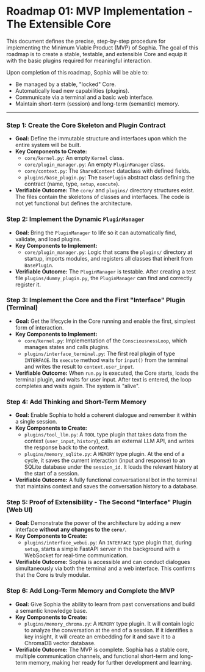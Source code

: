 # Roadmap 01: MVP Implementation - The Extensible Core

This document defines the precise, step-by-step procedure for implementing the Minimum Viable Product (MVP) of Sophia. The goal of this roadmap is to create a stable, testable, and extensible Core and equip it with the basic plugins required for meaningful interaction.

Upon completion of this roadmap, Sophia will be able to:
*   Be managed by a stable, "locked" Core.
*   Automatically load new capabilities (plugins).
*   Communicate via a terminal and a basic web interface.
*   Maintain short-term (session) and long-term (semantic) memory.

---

### Step 1: Create the Core Skeleton and Plugin Contract

*   **Goal:** Define the immutable structure and interfaces upon which the entire system will be built.
*   **Key Components to Create:**
    *   `core/kernel.py`: An empty `Kernel` class.
    *   `core/plugin_manager.py`: An empty `PluginManager` class.
    *   `core/context.py`: The `SharedContext` dataclass with defined fields.
    *   `plugins/base_plugin.py`: The `BasePlugin` abstract class defining the contract (name, type, `setup`, `execute`).
*   **Verifiable Outcome:** The `core/` and `plugins/` directory structures exist. The files contain the skeletons of classes and interfaces. The code is not yet functional but defines the architecture.

### Step 2: Implement the Dynamic `PluginManager`

*   **Goal:** Bring the `PluginManager` to life so it can automatically find, validate, and load plugins.
*   **Key Components to Implement:**
    *   `core/plugin_manager.py`: Logic that scans the `plugins/` directory at startup, imports modules, and registers all classes that inherit from `BasePlugin`.
*   **Verifiable Outcome:** The `PluginManager` is testable. After creating a test file `plugins/dummy_plugin.py`, the `PluginManager` can find and correctly register it.

### Step 3: Implement the Core and the First "Interface" Plugin (Terminal)

*   **Goal:** Get the lifecycle in the Core running and enable the first, simplest form of interaction.
*   **Key Components to Implement:**
    *   `core/kernel.py`: Implementation of the `ConsciousnessLoop`, which manages states and calls plugins.
    *   `plugins/interface_terminal.py`: The first real plugin of type `INTERFACE`. Its `execute` method waits for `input()` from the terminal and writes the result to `context.user_input`.
*   **Verifiable Outcome:** When `run.py` is executed, the Core starts, loads the terminal plugin, and waits for user input. After text is entered, the loop completes and waits again. The system is "alive".

### Step 4: Add Thinking and Short-Term Memory

*   **Goal:** Enable Sophia to hold a coherent dialogue and remember it within a single session.
*   **Key Components to Create:**
    *   `plugins/tool_llm.py`: A `TOOL` type plugin that takes data from the context (`user_input`, `history`), calls an external LLM API, and writes the response back to the context.
    *   `plugins/memory_sqlite.py`: A `MEMORY` type plugin. At the end of a cycle, it saves the current interaction (input and response) to an SQLite database under the `session_id`. It loads the relevant history at the start of a session.
*   **Verifiable Outcome:** A fully functional conversational bot in the terminal that maintains context and saves the conversation history to a database.

### Step 5: Proof of Extensibility - The Second "Interface" Plugin (Web UI)

*   **Goal:** Demonstrate the power of the architecture by adding a new interface **without any changes to the `core/`**.
*   **Key Components to Create:**
    *   `plugins/interface_webui.py`: An `INTERFACE` type plugin that, during `setup`, starts a simple FastAPI server in the background with a WebSocket for real-time communication.
*   **Verifiable Outcome:** Sophia is accessible and can conduct dialogues simultaneously via both the terminal and a web interface. This confirms that the Core is truly modular.

### Step 6: Add Long-Term Memory and Complete the MVP

*   **Goal:** Give Sophia the ability to learn from past conversations and build a semantic knowledge base.
*   **Key Components to Create:**
    *   `plugins/memory_chroma.py`: A `MEMORY` type plugin. It will contain logic to analyze the conversation at the end of a session. If it identifies a key insight, it will create an embedding for it and save it to a ChromaDB vector database.
*   **Verifiable Outcome:** The MVP is complete. Sophia has a stable core, multiple communication channels, and functional short-term and long-term memory, making her ready for further development and learning.
